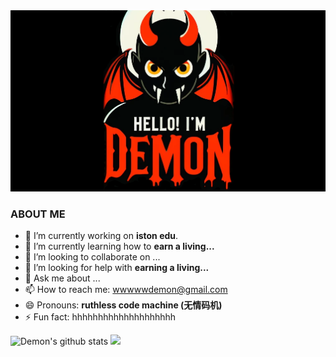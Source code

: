 <img with="100%" alt="Hello, I'm Demon!" src="./assets/demon.png" />

### ABOUT ME
- 🔭 I’m currently working on **iston edu**.
- 🌱 I’m currently learning how to **earn a living...**
- 👯 I’m looking to collaborate on ...
- 🤔 I’m looking for help with **earning a living...**
- 💬 Ask me about ...
- 📫 How to reach me: wwwwwdemon@gmail.com
- 😄 Pronouns: **ruthless code machine (无情码机)**
- ⚡ Fun fact: hhhhhhhhhhhhhhhhhhhh

<div>
<img width="60%" src="https://github-readme-stats.vercel.app/api?username=lilhammer111&show_icons=true&include_all_commits=true&theme=monokai&hide_border=true" alt="Demon's github stats" />

<img width="40%" src="https://github-readme-stats.vercel.app/api/top-langs/?username=lilhammer111&layout=compact&theme=monokai&hide_border=true" />
</div>
<!--
**lilhammer111/lilhammer111** is a ✨ _special_ ✨ repository because its `README.md` (this file) appears on your GitHub profile.

Here are some ideas to get you started:

- 🔭 I’m currently working on ...
- 🌱 I’m currently learning ...
- 👯 I’m looking to collaborate on ...
- 🤔 I’m looking for help with ...
- 💬 Ask me about ...
- 📫 How to reach me: ...
- 😄 Pronouns: ...
- ⚡ Fun fact: ...
-->
